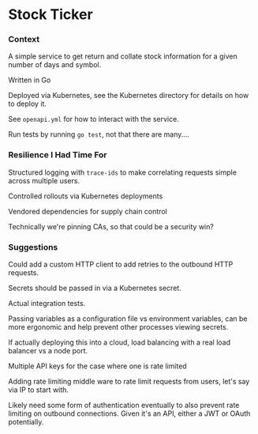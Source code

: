# Stock Ticker

### Context

A simple service to get return and collate stock information for a given number of days and symbol.

Written in Go

Deployed via Kubernetes, see the Kubernetes directory for details on how to deploy it.

See `openapi.yml` for how to interact with the service.

Run tests by running `go test`, not that there are many....

### Resilience I Had Time For

Structured logging with `trace-ids` to make correlating requests simple across multiple users.

Controlled rollouts via Kubernetes deployments

Vendored dependencies for supply chain control

Technically we're pinning CAs, so that could be a security win?

### Suggestions

Could add a custom HTTP client to add retries to the outbound HTTP requests.

Secrets should be passed in via a Kubernetes secret.

Actual integration tests.

Passing variables as a configuration file vs environment variables, can be more ergonomic and help prevent other processes viewing secrets.

If actually deploying this into a cloud, load balancing with a real load balancer vs a node port.

Multiple API keys for the case where one is rate limited

Adding rate limiting middle ware to rate limit requests from users, let's say via IP to start with.

Likely need some form of authentication eventually to also prevent rate limiting on outbound connections. Given it's an API, either a JWT or OAuth potentially.

